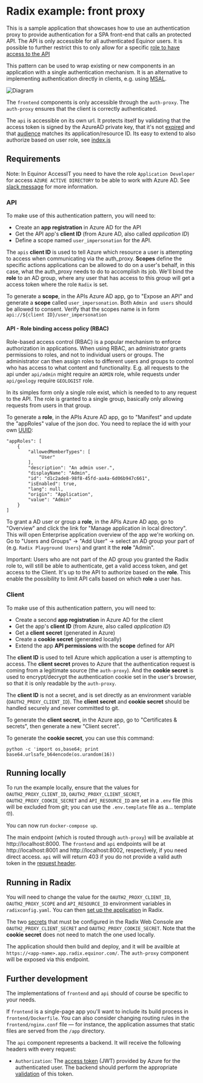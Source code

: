 # Radix example: front proxy

This is a sample application that showcases how to use an authentication proxy to provide authentication for a SPA front-end that calls an protected API. The API is only accessible for all authenticated Equinor users. It is possible to further restrict this to only allow for a specific [role to have access to the API](https://docs.microsoft.com/en-us/azure/active-directory/develop/howto-add-app-roles-in-azure-ad-apps)

This pattern can be used to wrap existing or new components in an application with a single authentication mechanism. It is an alternative to implementing authentication directly in clients, e.g. using [MSAL](https://github.com/AzureAD/microsoft-authentication-library-for-js).

![Diagram](radix-front-proxy.png "Application diagram")

The `frontend` components is only accessible through the `auth-proxy`. The `auth-proxy` ensures that the client is correctly authenticated.

The `api` is accessible on its own url. It protects itself by validating that the access token is signed by the AzureAD private key, that it's not [expired](https://tools.ietf.org/html/rfc7519#section-4.1.4) and that [audience](https://tools.ietf.org/html/rfc7519#section-4.1.3) matches its application/resource ID. Its easy to extend to also authorize based on user role, see [index.js](api/index.js)

## Requirements

Note: In Equinor AccessIT you need to have the role `Application Developer` for access `AZURE ACTIVE DIRECTORY` to be able to work with Azure AD. See [slack message](https://equinor.slack.com/archives/C04E6T3AQ/p1567530111001700) for more information.

### API

To make use of this authentication pattern, you will need to:

- Create an **app registration** in Azure AD for the API
- Get the API app's **client ID** (from Azure AD, also called _application ID_)
- Define a scope named `user_impersonation` for the API.

The `apis` **client ID** is used to tell Azure which resource a user is attempting to access when communicating via the auth_proxy. **Scopes** define the specific actions applications can be allowed to do on a user's behalf, in this case, what the auth_proxy needs to do to accomplish its job. We'll bind the **role** to an AD group, where any user that has access to this group will get a access token where the role `Radix` is set. 

To generate a **scope**, in the APIs Azure AD app, go to "Expose an API" and generate a **scope** called `user_impersonation`. Both `Admin and users` should be allowed to consent. Verify that the scopes name is in form `api://${client ID}/user_impersonation`

#### API - Role binding access policy (RBAC)

Role-based access control (RBAC) is a popular mechanism to enforce authorization in applications. When using RBAC, an administrator grants permissions to roles, and not to individual users or groups. The administrator can then assign roles to different users and groups to control who has access to what content and functionality. E.g. all requests to the api under `api/admin` might require an `ADMIN` role, while requests under `api/geology` require `GEOLOGIST` role.

In its simples form only a single role exist, which is needed to to any request to the API. The role is granted to a single group, basically only allowing requests from users in that group.

To generate a **role**, in the APIs Azure AD app, go to "Manifest" and update the "appRoles" value of the json doc. You need to replace the id with your own [UUID](https://www.uuidgenerator.net/):

```
"appRoles": [
    {
        "allowedMemberTypes": [
            "User"
        ],
        "description": "An admin user.",
        "displayName": "Admin",
        "id": "d1c2ade8-98f8-45fd-aa4a-6d06b947c661",
        "isEnabled": true,
        "lang": null,
        "origin": "Application",
        "value": "Admin"
    }
]
```

To grant a AD user or group a **role**, in the APIs Azure AD app, go to "Overview" and click the link for "Manage application in local directory". This will open Enterprise application overview of the app we're working on. Go to "Users and Groups" -> "Add User" -> select an AD group your part of (e.g. `Radix Playground Users`) and grant it the **role** "Admin".

Important: Users who are not part of the AD group you granted the Radix role to, will still be able to authenticate, get a valid access token, and get access to the Client. It's up to the API to authorize based on the **role**. This enable the possibility to limit API calls based on which **role** a user has.

### Client

To make use of this authentication pattern, you will need to:

- Create a second **app registration** in Azure AD for the client
- Get the app's **client ID** (from Azure, also called _application ID_)
- Get a **client secret** (generated in Azure)
- Create a **cookie secret** (generated locally)
- Extend the app **API permissions** with the **scope** defined for API

The **client ID** is used to tell Azure which application a user is attempting to access. The **client secret** proves to Azure that the authentication request is coming from a legitimate source (the `auth-proxy`). And the **cookie secret** is used to encrypt/decrypt the authentication cookie set in the user's browser, so that it is only readable by the `auth-proxy`.

The **client ID** is not a secret, and is set directly as an environment variable (`OAUTH2_PROXY_CLIENT_ID`). The **client secret** and **cookie secret** should be handled securely and never committed to git.

To generate the **client secret**, in the Azure app, go to "Certificates & secrets", then generate a new "Client secret".

To generate the **cookie secret**, you can use this command:

    python -c 'import os,base64; print base64.urlsafe_b64encode(os.urandom(16))

## Running locally

To run the example locally, ensure that the values for `OAUTH2_PROXY_CLIENT_ID`, `OAUTH2_PROXY_CLIENT_SECRET`, `OAUTH2_PROXY_COOKIE_SECRET` and `API_RESOURCE_ID` are set in a `.env` file (this will be excluded from git; you can use the `.env.template` file as a… template 🤓).

You can now run `docker-compose up`.

The main endpoint (which is routed through `auth-proxy`) will be available at http://localhost:8000. The `frontend` and `api` endpoints will be at http://localhost:8001 and http://localhost:8002, respectively, if you need direct access. `api` will will return 403 if you do not provide a valid auth token in the [request header](https://swagger.io/docs/specification/authentication/bearer-authentication/).

## Running in Radix

You will need to change the value for the `OAUTH2_PROXY_CLIENT_ID`, `OAUTH2_PROXY_SCOPE` and `API_RESOURCE_ID` environment variables in `radixconfig.yaml`. You can then [set up the application](https://www.radix.equinor.com/guides/configure-an-app/#registering-the-application) in Radix.

The two [secrets](https://www.radix.equinor.com/docs/topic-concepts/#secret) that must be configured in the Radix Web Console are `OAUTH2_PROXY_CLIENT_SECRET` and `OAUTH2_PROXY_COOKIE_SECRET`. Note that the **cookie secret** does not need to match the one used locally.

The application should then build and deploy, and it will be availble at `https://<app-name>.app.radix.equinor.com/`. The `auth-proxy` component will be exposed via this endpoint.

## Further development

The implementations of `frontend` and `api` should of course be specific to your needs.

If `frontend` is a single-page app you'll want to include its build process in `frontend/Dockerfile`. You can also consider changing routing rules in the `frontend/nginx.conf` file — for instance, the application assumes that static files are served from the `/app` directory.

The `api` component represents a backend. It will receive the following headers with every request:

- `Authorization`: The [access token](https://docs.microsoft.com/en-us/azure/active-directory/develop/access-tokens) (JWT) provided by Azure for the authenticated user. The backend should perform the appropriate [validation](https://docs.microsoft.com/en-us/azure/active-directory/develop/access-tokens#validating-tokens) of this token.
